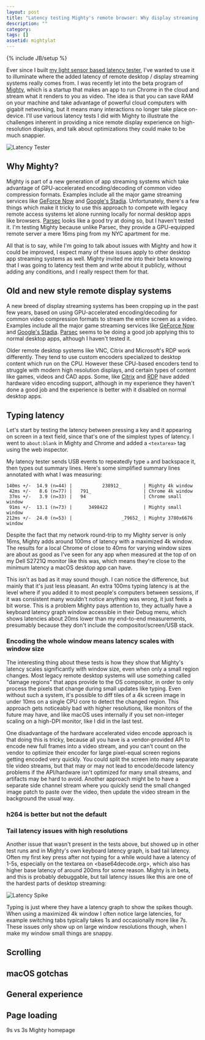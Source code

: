 ```yaml
---
layout: post
title: "Latency testing Mighty's remote browser: Why display streaming is hard"
description: ""
category: 
tags: []
assetid: mightylat
---
```

{% include JB/setup %}

Ever since I built [my light sensor based latency tester](https://thume.ca/2020/05/20/making-a-latency-tester/), I've wanted to use it to illuminate where the added latency of remote desktop / display streaming systems really comes from. I was recently let into the beta program of [Mighty](https://www.mightyapp.com/), which is a startup that makes an app to run Chrome in the cloud and stream what it renders to you as video. The idea is that you can save RAM on your machine and take advantage of powerful cloud computers with gigabit networking, but it means many interactions no longer take place on-device. I'll use various latency tests I did with Mighty to illustrate the challenges inherent in providing a nice remote display experience on high-resolution displays, and talk about optimizations they could make to be much snappier.

![Latency Tester]({{PAGE_ASSETS}}/latencytester.jpeg)

## Why Mighty?

Mighty is part of a new generation of app streaming systems which take advantage of GPU-accelerated encoding/decoding of common video compression formats. Examples include all the major game streaming services like [GeForce Now](https://www.nvidia.com/en-us/geforce-now/) and [Google's Stadia](https://stadia.google.com/). Unfortunately, there's a few things which make it tricky to use this approach to compete with legacy remote access systems let alone running locally for normal desktop apps like browsers. [Parsec](https://parsec.app/) looks like a good try at doing so, but I haven't tested it. I'm testing Mighty because unlike Parsec, they provide a GPU-equipped remote server a mere 16ms ping from my NYC apartment for me.

All that is to say, while I'm going to talk about issues with Mighty and how it could be improved, I expect many of these issues apply to other desktop app streaming systems as well. Mighty invited me into their beta knowing that I was going to latency test them and write about it publicly, without adding any conditions, and I really respect them for that.

## Old and new style remote display systems

A new breed of display streaming systems has been cropping up in the past few years, based on using GPU-accelerated encoding/decoding for common video compression formats to stream the entire screen as a video. Examples include all the major game streaming services like [GeForce Now](https://www.nvidia.com/en-us/geforce-now/) and [Google's Stadia](https://stadia.google.com/). [Parsec](https://parsec.app/) seems to be doing a good job applying this to normal desktop apps, although I haven't tested it.

Older remote desktop systems like VNC, Citrix and Microsoft's RDP work differently. They tend to use custom encoders specialized to desktop content which run on the CPU. However these CPU-based encoders tend to struggle with modern high resolution displays, and certain types of content like games, videos and CAD apps. Some, like [Citrix](https://docs.citrix.com/en-us/tech-zone/design/design-decisions/hdx-graphics.html) and [RDP](https://techcommunity.microsoft.com/t5/security-compliance-and-identity/remotei-desktop-protocol-rdp-10-avc-h-264-improvements-in-windows/ba-p/249588) have added hardware video encoding support, although in my experience they haven't done a good job and the experience is better with it disabled on normal desktop apps.

## Typing latency

Let's start by testing the latency between pressing a key and it appearing on screen in a text field, since that's one of the simplest types of latency. I went to `about:blank` in Mighty and Chrome and added a `<textarea>` tag using the web inspector.

My latency tester sends USB events to repeatedly type `a` and backspace it, then types out summary lines. Here's some simplified summary lines annotated with what I was measuring:
```
140ms +/-  14.9 (n=44) |           238912_        | Mighty 4k window
 42ms +/-   8.6 (n=77) |   791_                   | Chrome 4k window
 37ms +/-   3.9 (n=33) |   94                     | Chrome small window
 91ms +/-  13.1 (n=73) |      3498422             | Mighty small window
212ms +/-  24.0 (n=53) |                  _79652_ | Mighty 3780x6676 window
```

Despite the fact that my network round-trip to my Mighty server is only 16ms, Mighty adds around 100ms of latency with a maximized 4k window. The results for a local Chrome of close to 40ms for varying window sizes are about as good as I've seen for any app when measured at the top of on my Dell S2721Q monitor like this was, which means they're close to the minimum latency a macOS desktop app can have.

This isn't as bad as it may sound though. I can notice the difference, but mainly that it's just less pleasant. An extra 100ms typing latency is at the level where if you added it to most people's computers between sessions, if it was consistent many wouldn't notice anything was wrong, it just feels a bit worse. This is a problem Mighty pays attention to, they actually have a keyboard latency graph window accessible in their Debug menu, which shows latencies about 20ms lower than my end-to-end measurements, presumably because they don't include the compositor/screen/USB stack.

### Encoding the whole window means latency scales with window size

The interesting thing about these tests is how they show that Mighty's latency scales significantly with window size, even when only a small region changes. Most legacy remote desktop systems will use something called "damage regions" that apps provide to the OS compositor, in order to only process the pixels that change during small updates like typing. Even without such a system, it's possible to diff tiles of a 4k screen image in under 10ms on a single CPU core to detect the changed region. This approach gets noticeably bad with higher resolutions, like monitors of the future may have, and like macOS uses internally if you set non-integer scaling on a high-DPI monitor, like I did in the last test.

One disadvantage of the hardware accelerated video encode approach is that doing this is tricky, because all you have is a vendor-provided API to encode new full frames into a video stream, and you can't count on the vendor to optimize their encoder for large pixel-equal screen regions getting encoded very quickly. You could split the screen into many separate tile video streams, but that may or may not lead to encode/decode latency problems if the API/hardware isn't optimized for many small streams, and artifacts may be hard to avoid. Another approach might be to have a separate side channel stream where you quickly send the small changed image patch to paste over the video, then update the video stream in the background the usual way.

### h264 is better but not the default

### Tail latency issues with high resolutions

Another issue that wasn't present in the tests above, but showed up in other test runs and in Mighty's own keyboard latency graph, is bad tail latency. Often my first key press after not typing for a while would have a latency of 1-5s, especially on the textarea on <base64decode.org>, which also has higher base latency of around 200ms for some reason. Mighty is in beta, and this is probably debuggable, but tail latency issues like this are one of the hardest parts of desktop streaming:

![Latency Spike]({{PAGE_ASSETS}}/mightystats2.png)

Typing is just where they have a latency graph to show the spikes though. When using a maximized 4k window I often notice large latencies, for example switching tabs typically takes 1s and occasionally more like 7s. These issues only show up on large window resolutions though, when I make my window small things are snappy.

## Scrolling
## macOS gotchas
## General experience

## Page loading

9s vs 3s Mighty homepage
